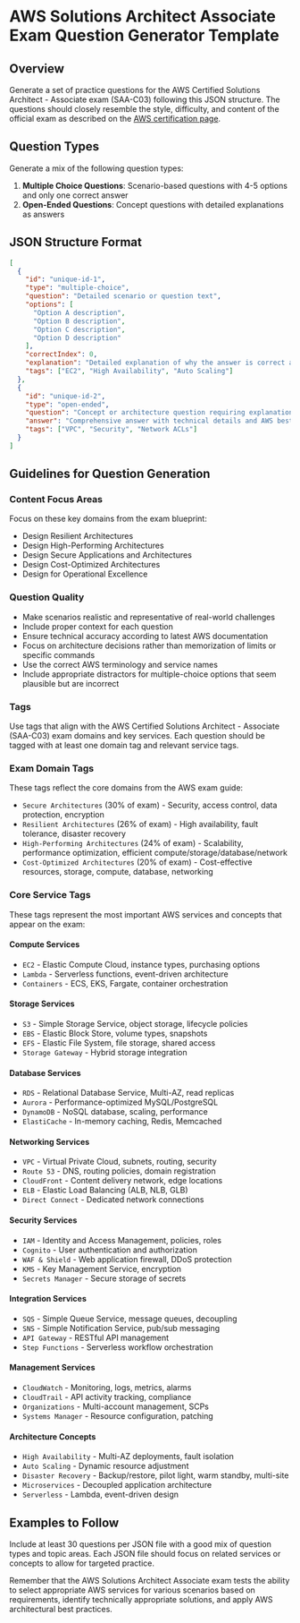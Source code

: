 # AWS Solutions Architect Associate Exam Question Generator Template

## Overview
Generate a set of practice questions for the AWS Certified Solutions Architect - Associate exam (SAA-C03) following this JSON structure. The questions should closely resemble the style, difficulty, and content of the official exam as described on the [AWS certification page](https://aws.amazon.com/certification/certified-solutions-architect-associate/).

## Question Types
Generate a mix of the following question types:

1. **Multiple Choice Questions**: Scenario-based questions with 4-5 options and only one correct answer
2. **Open-Ended Questions**: Concept questions with detailed explanations as answers

## JSON Structure Format

```json
[
  {
    "id": "unique-id-1",
    "type": "multiple-choice",
    "question": "Detailed scenario or question text",
    "options": [
      "Option A description",
      "Option B description",
      "Option C description",
      "Option D description"
    ],
    "correctIndex": 0,
    "explanation": "Detailed explanation of why the answer is correct and why others are incorrect",
    "tags": ["EC2", "High Availability", "Auto Scaling"]
  },
  {
    "id": "unique-id-2",
    "type": "open-ended",
    "question": "Concept or architecture question requiring explanation",
    "answer": "Comprehensive answer with technical details and AWS best practices",
    "tags": ["VPC", "Security", "Network ACLs"]
  }
]
```

## Guidelines for Question Generation

### Content Focus Areas
Focus on these key domains from the exam blueprint:
- Design Resilient Architectures
- Design High-Performing Architectures
- Design Secure Applications and Architectures
- Design Cost-Optimized Architectures
- Design for Operational Excellence

### Question Quality
- Make scenarios realistic and representative of real-world challenges
- Include proper context for each question
- Ensure technical accuracy according to latest AWS documentation
- Focus on architecture decisions rather than memorization of limits or specific commands
- Use the correct AWS terminology and service names
- Include appropriate distractors for multiple-choice options that seem plausible but are incorrect

### Tags
Use tags that align with the AWS Certified Solutions Architect - Associate (SAA-C03) exam domains and key services. Each question should be tagged with at least one domain tag and relevant service tags.

### Exam Domain Tags
These tags reflect the core domains from the AWS exam guide:

- `Secure Architectures` (30% of exam) - Security, access control, data protection, encryption
- `Resilient Architectures` (26% of exam) - High availability, fault tolerance, disaster recovery
- `High-Performing Architectures` (24% of exam) - Scalability, performance optimization, efficient compute/storage/database/network
- `Cost-Optimized Architectures` (20% of exam) - Cost-effective resources, storage, compute, database, networking

### Core Service Tags
These tags represent the most important AWS services and concepts that appear on the exam:

#### Compute Services
- `EC2` - Elastic Compute Cloud, instance types, purchasing options
- `Lambda` - Serverless functions, event-driven architecture
- `Containers` - ECS, EKS, Fargate, container orchestration

#### Storage Services
- `S3` - Simple Storage Service, object storage, lifecycle policies
- `EBS` - Elastic Block Store, volume types, snapshots
- `EFS` - Elastic File System, file storage, shared access
- `Storage Gateway` - Hybrid storage integration

#### Database Services
- `RDS` - Relational Database Service, Multi-AZ, read replicas
- `Aurora` - Performance-optimized MySQL/PostgreSQL
- `DynamoDB` - NoSQL database, scaling, performance
- `ElastiCache` - In-memory caching, Redis, Memcached

#### Networking Services
- `VPC` - Virtual Private Cloud, subnets, routing, security
- `Route 53` - DNS, routing policies, domain registration
- `CloudFront` - Content delivery network, edge locations
- `ELB` - Elastic Load Balancing (ALB, NLB, GLB)
- `Direct Connect` - Dedicated network connections

#### Security Services
- `IAM` - Identity and Access Management, policies, roles
- `Cognito` - User authentication and authorization
- `WAF & Shield` - Web application firewall, DDoS protection
- `KMS` - Key Management Service, encryption
- `Secrets Manager` - Secure storage of secrets

#### Integration Services
- `SQS` - Simple Queue Service, message queues, decoupling
- `SNS` - Simple Notification Service, pub/sub messaging
- `API Gateway` - RESTful API management
- `Step Functions` - Serverless workflow orchestration

#### Management Services
- `CloudWatch` - Monitoring, logs, metrics, alarms
- `CloudTrail` - API activity tracking, compliance
- `Organizations` - Multi-account management, SCPs
- `Systems Manager` - Resource configuration, patching

#### Architecture Concepts
- `High Availability` - Multi-AZ deployments, fault isolation
- `Auto Scaling` - Dynamic resource adjustment
- `Disaster Recovery` - Backup/restore, pilot light, warm standby, multi-site
- `Microservices` - Decoupled application architecture
- `Serverless` - Lambda, event-driven design

## Examples to Follow
Include at least 30 questions per JSON file with a good mix of question types and topic areas. Each JSON file should focus on related services or concepts to allow for targeted practice.

Remember that the AWS Solutions Architect Associate exam tests the ability to select appropriate AWS services for various scenarios based on requirements, identify technically appropriate solutions, and apply AWS architectural best practices.
